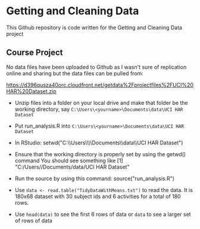 Getting and Cleaning Data
=========================

This Github repository is code written for the Getting and Cleaning Data project

## Course Project
No data files have been uploaded to Github as I wasn't sure of replication online and sharing but the data files can be pulled from:

https://d396qusza40orc.cloudfront.net/getdata%2Fprojectfiles%2FUCI%20HAR%20Dataset.zip 


* Unzip files into a folder on your local drive and make that folder be the working directory, say `C:\Users\<yourname>\Documents\data\UCI HAR Dataset`

* Put run_analysis.R into `C:\Users\<yourname>\Documents\data\UCI HAR Dataset`

* In RStudio: setwd("C:\\\\Users\\\\<yourname>\\\\Documents\\\\data\\\\UCI HAR Dataset")

* Ensure that the working directory is properly set by using the getwd() command
		You should see something like [1] "C:/Users/<yourname>/Documents/data/UCI HAR Dataset"

* Run the source by using this command: source("run_analysis.R")

* Use `data <- read.table("TidyDataWithMeans.txt")` to read the data. It is 180x68 dataset with 30 subject ids and 6 activities for a total of 180 rows. 

* Use `head(data)` to see the first 6 rows of data or `data` to see a larger set of rows of data